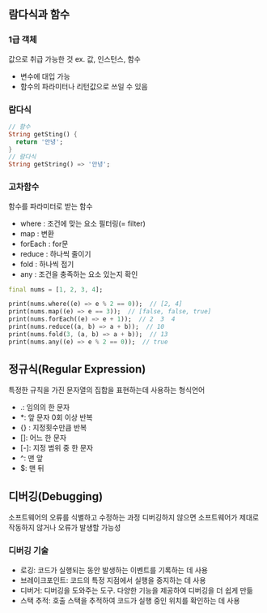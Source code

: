 ## 람다식과 함수
### 1급 객체 
값으로 취급 가능한 것 ex. 값, 인스턴스, 함수
- 변수에 대입 가능
- 함수의 파라미터나 리턴값으로 쓰일 수 있음

### 람다식
```dart
// 함수
String getSting() {
  return '안녕';
}
// 람다식
String getString() => '안녕';
```

### 고차함수
함수를 파라미터로 받는 함수
- where : 조건에 맞는 요소 필터링(= filter)
- map : 변환
- forEach : for문
- reduce : 하나씩 줄이기
- fold : 하나씩 접기
- any : 조건을 충족하는 요소 있는지 확인 

```dart
final nums = [1, 2, 3, 4];

print(nums.where((e) => e % 2 == 0));  // [2, 4]
print(nums.map((e) => e == 3));  // [false, false, true]
print(nums.forEach((e) => e + 1));  // 2  3  4
print(nums.reduce((a, b) => a + b));  // 10
print(nums.fold(3, (a, b) => a + b));  // 13
print(nums.any((e) => e % 2 == 0));  // true
```

## 정규식(Regular Expression)
특정한 규칙을 가진 문자열의 집합을 표현하는데 사용하는 형식언어
- .: 임의의 한 문자
- *: 앞 문자 0회 이상 반복
- {} : 지정횟수만큼 반복
- []: 어느 한 문자
- [-]: 지정 범위 중 한 문자
- ^: 맨 앞
- $: 맨 뒤

## 디버깅(Debugging)
소프트웨어의 오류를 식별하고 수정하는 과정
디버깅하지 않으면 소프트웨어가 제대로 작동하지 않거나 오류가 발생할 가능성
### 디버깅 기술
- 로깅: 코드가 실행되는 동안 발생하는 이벤트를 기록하는 데 사용
- 브레이크포인트: 코드의 특정 지점에서 실행을 중지하는 데 사용
- 디버거: 디버깅을 도와주는 도구. 다양한 기능을 제공하여 디버깅을 더 쉽게 만듦
- 스택 추적: 호출 스택을 추적하여 코드가 실행 중인 위치를 확인하는 데 사용


